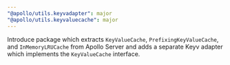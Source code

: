 ```yaml
---
"@apollo/utils.keyvadapter": major
"@apollo/utils.keyvaluecache": major
---
```


Introduce package which extracts `KeyValueCache`, `PrefixingKeyValueCache`, and `InMemoryLRUCache` from Apollo Server and adds a separate Keyv adapter which implements the `KeyValueCache` interface.
